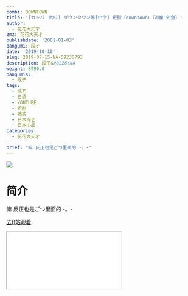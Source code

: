 ```yaml
---
combi: DOWNTOWN
title: '[カッパ　釣り] ダウンタウン等[中字] 短剧（downtown）（河童 钓鱼）'
author:
  - 花花大天才
zmz: 花花大天才
publishdate: '2001-01-03'
bangumi: 段子
date: '2019-10-10'
slug: 2019-07-15-NA-59230793
description: 段子&#8226;NA
weight: 8990.0
bangumis:
  - 段子
tags:
  - 综艺
  - 日语
  - YOUTUBE
  - 短剧
  - 搞笑
  - 日本综艺
  - 日本小品
categories:
  - 花花大天才

brief: "嘛 反正也是ごつ里面的 -。-"
---
```

![](https://raw.githubusercontent.com/tcgriffith/owaraisite/master/static/tmpimg/359e3e50fd5041964db413761ee7eb441328c666.jpg.480.jpg)
# 简介  
嘛 反正也是ごつ里面的 -。-  

[去B站观看](https://www.bilibili.com/video/av59230793/)
<div class ="resp-container"><iframe class="testiframe" src="//player.bilibili.com/player.html?aid=59230793"", scrolling="no", allowfullscreen="true" > </iframe></div> 

